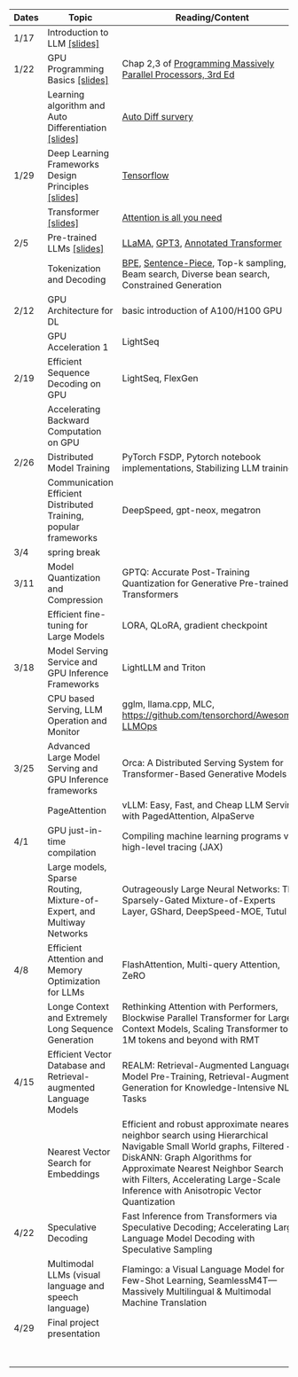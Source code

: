 | Dates | Topic                                                                                      | Reading/Content                                                                                                                                                                                                                                                              | Homework                                                   |
| ----- | ------------------------------------------------------------------------------------------ | ---------------------------------------------------------------------------------------------------------------------------------------------------------------------------------------------------------------------------------------------------------------------------- | ---------------------------------------------------------- |
| 1/17  | Introduction to LLM [[slides]](/slides/llmsys-01-intro.pdf)                                |                                                                                                                                                                                                                                                                              | [HW1 out](/assignments/11868_LLM_Systems_Assignment_1.pdf) |
| 1/22  | GPU Programming Basics [[slides]](/slides/llmsys-02-hw-comp.pdf)                           | Chap 2,3 of [Programming Massively Parallel Processors, 3rd Ed](https://cmu.primo.exlibrisgroup.com/permalink/01CMU_INST/6lpsnm/alma991019904889504436)                                                                                                                      |                                                            |
|       | Learning algorithm and Auto Differentiation  [[slides]](/slides/llmsys-03-autodiff.pdf)    | [Auto Diff survery](https://arxiv.org/abs/1502.05767)                                                                                                                                                                                                                        |                                                            |
| 1/29  | Deep Learning Frameworks Design Principles  [[slides]](/slides/llmsys-04-dl-framework.pdf) | [Tensorflow](https://www.usenix.org/system/files/conference/osdi16/osdi16-abadi.pdf)                                                                                                                                                                                         |                                                            |
|       | Transformer [[slides]](/slides/llmsys-05-transformer.pdf)                                  | [Attention is all you need](https://arxiv.org/abs/1706.03762)                                                                                                                                                                                                                |                                                            |
| 2/5   | Pre-trained LLMs [[slides]](/slides/llmsys-06-llms.pdf)                                    | [LLaMA](https://arxiv.org/abs/2302.13971), [GPT3](https://arxiv.org/abs/2005.14165), [Annotated Transformer](https://nlp.seas.harvard.edu/annotated-transformer/)                                                                                                            | HW1 due [HW2 out](/assignments/11868_LLM_Systems___Assignment_2.pdf)                                                   |
|       | Tokenization and Decoding                                                                  | [BPE](https://aclanthology.org/P16-1162/), [Sentence-Piece](https://aclanthology.org/D18-2012/), Top-k sampling, Beam search, Diverse bean search, Constrained Generation                                                                                                    |                                                            |
| 2/12  | GPU Architecture for DL                                                                    | basic introduction of A100/H100 GPU                                                                                                                                                                                                                                          | Guest(?)                                                   |
|       | GPU Acceleration 1                                                                         | LightSeq                                                                                                                                                                                                                                                                     |                                                            |
| 2/19  | Efficient Sequence Decoding on GPU                                                         | LightSeq, FlexGen                                                                                                                                                                                                                                                            |                                                    |
|       | Accelerating Backward Computation on GPU                                                   |                                                                                                                                                                                                                                                                              | HW2 due                                                    |
| 2/26  | Distributed Model Training                                                                 | PyTorch FSDP, Pytorch notebook implementations, Stabilizing LLM training                                                                                                                                                                                                     |                                                            |
|       | Communication Efficient Distributed Training, popular frameworks                           | DeepSpeed, gpt-neox, megatron                                                                                                                                                                                                                                                | Project proposal due                                       |
| 3/4   | spring break                                                                               |                                                                                                                                                                                                                                                                              |                                                            |
| 3/11  | Model Quantization and Compression                                                         | GPTQ: Accurate Post-Training Quantization for Generative Pre-trained Transformers                                                                                                                                                                                            | HW3 due                                                    |
|       | Efficient fine-tuning for Large Models                                                     | LORA, QLoRA, gradient checkpoint                                                                                                                                                                                                                                             |                                                            |
| 3/18  | Model Serving Service and GPU Inference Frameworks                                         | LightLLM and Triton                                                                                                                                                                                                                                                          |                                                            |
|       | CPU based Serving, LLM Operation and Monitor                                               | gglm, llama.cpp, MLC, https://github.com/tensorchord/Awesome-LLMOps                                                                                                                                                                                                          |                                                            |
| 3/25  | Advanced Large Model Serving and GPU Inference frameworks                                  | Orca: A Distributed Serving System for Transformer-Based Generative Models                                                                                                                                                                                                   | HW4 due                                                    |
|       | PageAttention                                                                              | vLLM: Easy, Fast, and Cheap LLM Serving with PagedAttention, AlpaServe                                                                                                                                                                                                       |                                                            |
| 4/1   | GPU just-in-time compilation                                                               | Compiling machine learning programs via high-level tracing (JAX)                                                                                                                                                                                                             | Mid-term report due                                        |
|       | Large models, Sparse Routing, Mixture-of-Expert, and Multiway Networks                     | Outrageously Large Neural Networks: The Sparsely-Gated Mixture-of-Experts Layer, GShard, DeepSpeed-MOE, Tutul                                                                                                                                                                |                                                            |
| 4/8   | Efficient Attention and Memory Optimization for LLMs                                       | FlashAttention, Multi-query Attention, ZeRO                                                                                                                                                                                                                                  | HW5 due                                                    |
|       | Longe Context and Extremely Long Sequence Generation                                       | Rethinking Attention with Performers, Blockwise Parallel Transformer for Large Context Models, Scaling Transformer to 1M tokens and beyond with RMT                                                                                                                          |                                                            |
| 4/15  | Efficient Vector Database and Retrieval-augmented Language Models                          | REALM: Retrieval-Augmented Language Model Pre-Training, Retrieval-Augmented Generation for Knowledge-Intensive NLP Tasks                                                                                                                                                     |                                                            |
|       | Nearest Vector Search for Embeddings                                                       | Efficient and robust approximate nearest neighbor search using Hierarchical Navigable Small World graphs, Filtered − DiskANN: Graph Algorithms for Approximate Nearest Neighbor Search with Filters, Accelerating Large-Scale Inference with Anisotropic Vector Quantization |                                                            |
| 4/22  | Speculative Decoding                                                                       | Fast Inference from Transformers via Speculative Decoding; Accelerating Large Language Model Decoding with Speculative Sampling                                                                                                                                              |
|       | Multimodal LLMs (visual language and speech language)                                      | Flamingo: a Visual Language Model for Few-Shot Learning, SeamlessM4T—Massively Multilingual & Multimodal Machine Translation                                                                                                                                                 |                                                            |
| 4/29  | Final project presentation                                                                 |                                                                                                                                                                                                                                                                              |                                                            |
|       |                                                                                            |                                                                                                                                                                                                                                                                              | Final report due                                           |
